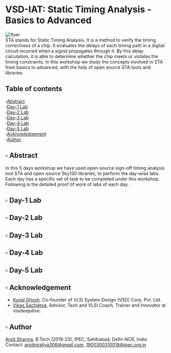 # VSD-IAT: Static Timing Analysis - Basics to Advanced
![flyer](https://user-images.githubusercontent.com/68592620/220321874-458e55b3-e193-4734-8070-2a2477eaca27.png)  
STA stands for Static Timing Analysis. It is a method to verify the timing correctness of a chip. It evaluates the delays of each timing path in a digital circuit incurred when a signal propagates through it. By this delay calculation, it is able to determine whether the chip meets or violates the timing constraints. In this workshop we study the concepts involved in STA from basics to advanced, with the help of open source STA tools and libraries.  
## Table of contents  
▫️[Abstract](https://github.com/arpit306/VSD-IAT-Sign-off-Timing-Analysis---Basics-to-Advanced#%EF%B8%8F-abstract)  
▫️[Day-1 Lab](https://github.com/arpit306/VSD-IAT-Sign-off-Timing-Analysis---Basics-to-Advanced#%EF%B8%8F-day-1-labs)  
▫️[Day-2 Lab](https://github.com/arpit306/VSD-IAT-Sign-off-Timing-Analysis---Basics-to-Advanced#%EF%B8%8F-day-2-labs)  
▫️[Day-3 Lab](https://github.com/arpit306/VSD-IAT-Sign-off-Timing-Analysis---Basics-to-Advanced#%EF%B8%8F-day-3-labs)  
▫️[Day-4 Lab](https://github.com/arpit306/VSD-IAT-Sign-off-Timing-Analysis---Basics-to-Advanced#%EF%B8%8F-day-4-labs)  
▫️[Day-5 Lab](https://github.com/arpit306/VSD-IAT-Sign-off-Timing-Analysis---Basics-to-Advanced#%EF%B8%8F-day-5-labs)  
▫️[Acknowledgement](https://github.com/arpit306/VSD-IAT-Sign-off-Timing-Analysis---Basics-to-Advanced#%EF%B8%8F-acknowledgement)  
▫️[Author](https://github.com/arpit306/VSD-IAT-Sign-off-Timing-Analysis---Basics-to-Advanced#%EF%B8%8F-author)  
## ▫️ Abstract
In this 5 days workshop we have used open-source sign-off timing analysis tool STA and open-source Sky130 libraries, to perform the day-wise labs.
Each day has a specific set of task to be completed under this workshop. Following is the detailed proof of work of labs of each day.
## ▫️ Day-1 Lab
## ▫️ Day-2 Lab
## ▫️ Day-3 Lab
## ▫️ Day-4 Lab
## ▫️ Day-5 Lab
## ▫️ Acknowledgement

- [Kunal Ghosh](https://github.com/kunalg123), Co-founder of VLSI System Design (VSD) Corp. Pvt. Ltd.
- [Vikas Sachdeva](https://vlsideepdive.com/), Advisor, Tech and VLSI Coach, Trainer and Innovator at vlsideepdive.
## ▫️ Author

[Arpit Sharma](https://www.linkedin.com/in/arpit-s-a92647108/), B.Tech (2019-23), IPEC, Sahibabad, Delhi-NCR, India  
Contact: arpitniraliya306@gmail.com, 1900300310018@ipec.org.in  <br>

